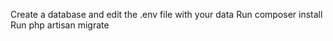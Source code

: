 Create a database and edit the .env file with your data
Run composer install
Run php artisan migrate
